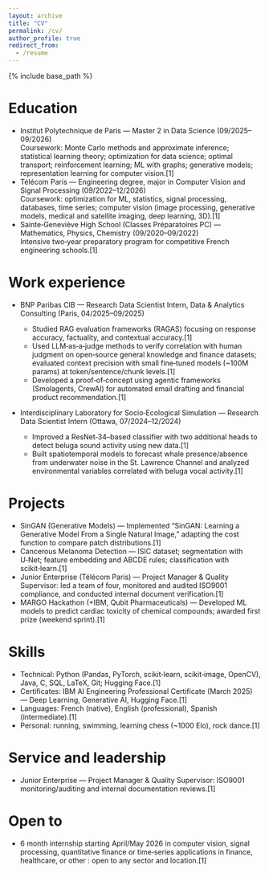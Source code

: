 ```yaml
---
layout: archive
title: "CV"
permalink: /cv/
author_profile: true
redirect_from:
  - /resume
---
```

{% include base_path %}

Education
======
- Institut Polytechnique de Paris — Master 2 in Data Science (09/2025–09/2026)  
  Coursework: Monte Carlo methods and approximate inference; statistical learning theory; optimization for data science; optimal transport; reinforcement learning; ML with graphs; generative models; representation learning for computer vision.[1]
- Télécom Paris — Engineering degree, major in Computer Vision and Signal Processing (09/2022–12/2026)  
  Coursework: optimization for ML, statistics, signal processing, databases, time series; computer vision (image processing, generative models, medical and satellite imaging, deep learning, 3D).[1]
- Sainte‑Geneviève High School (Classes Préparatoires PC) — Mathematics, Physics, Chemistry (09/2020–09/2022)  
  Intensive two‑year preparatory program for competitive French engineering schools.[1]

Work experience
======
- BNP Paribas CIB — Research Data Scientist Intern, Data & Analytics Consulting (Paris, 04/2025–09/2025)  
  - Studied RAG evaluation frameworks (RAGAS) focusing on response accuracy, factuality, and contextual accuracy.[1]
  - Used LLM‑as‑a‑judge methods to verify correlation with human judgment on open‑source general knowledge and finance datasets; evaluated context precision with small fine‑tuned models (~100M params) at token/sentence/chunk levels.[1]
  - Developed a proof‑of‑concept using agentic frameworks (Smolagents, CrewAI) for automated email drafting and financial product recommendation.[1]

- Interdisciplinary Laboratory for Socio‑Ecological Simulation — Research Data Scientist Intern (Ottawa, 07/2024–12/2024)  
  - Improved a ResNet‑34–based classifier with two additional heads to detect beluga sound activity using new data.[1]
  - Built spatiotemporal models to forecast whale presence/absence from underwater noise in the St. Lawrence Channel and analyzed environmental variables correlated with beluga vocal activity.[1]

Projects
======
- SinGAN (Generative Models) — Implemented “SinGAN: Learning a Generative Model From a Single Natural Image,” adapting the cost function to compare patch distributions.[1]
- Cancerous Melanoma Detection — ISIC dataset; segmentation with U‑Net; feature embedding and ABCDE rules; classification with scikit‑learn.[1]
- Junior Enterprise (Télécom Paris) — Project Manager & Quality Supervisor: led a team of four, monitored and audited ISO9001 compliance, and conducted internal document verification.[1]
- MARGO Hackathon (+IBM, Qubit Pharmaceuticals) — Developed ML models to predict cardiac toxicity of chemical compounds; awarded first prize (weekend sprint).[1]

Skills
======
- Technical: Python (Pandas, PyTorch, scikit‑learn, scikit‑image, OpenCV), Java, C, SQL, LaTeX, Git; Hugging Face.[1]
- Certificates: IBM AI Engineering Professional Certificate (March 2025) — Deep Learning, Generative AI, Hugging Face.[1]
- Languages: French (native), English (professional), Spanish (intermediate).[1]
- Personal: running, swimming, learning chess (~1000 Elo), rock dance.[1]

Service and leadership
======
- Junior Enterprise — Project Manager & Quality Supervisor: ISO9001 monitoring/auditing and internal documentation reviews.[1]

Open to
======
- 6 month internship starting April/May 2026 in computer vision, signal processing, quantitative finance or time‑series applications in finance, healthcare, or other : open to any sector and location.[1]